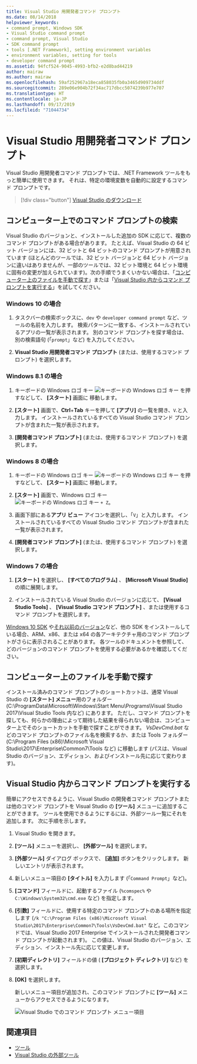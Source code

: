 ```yaml
---
title: Visual Studio 用開発者コマンド プロンプト
ms.date: 08/14/2018
helpviewer_keywords:
- command prompt, Windows SDK
- Visual Studio command prompt
- command prompt, Visual Studio
- SDK command prompt
- tools [.NET Framework], setting environment variables
- environment variables, setting for tools
- developer command prompt
ms.assetid: 94fcf524-9045-4993-bfb2-e2d8bad44219
author: mairaw
ms.author: mairaw
ms.openlocfilehash: 59af252967a18eca858035fb0a3465d909734ddf
ms.sourcegitcommit: 289e06e904b72f34ac717dbcc5074239b977e707
ms.translationtype: HT
ms.contentlocale: ja-JP
ms.lasthandoff: 09/17/2019
ms.locfileid: "71044734"
---
```

# <a name="developer-command-prompt-for-visual-studio"></a>Visual Studio 用開発者コマンド プロンプト

Visual Studio 用開発者コマンド プロンプトでは、.NET Framework ツールをもっと簡単に使用できます。 それは、特定の環境変数を自動的に設定するコマンド プロンプトです。

> [!div class="button"]
> [Visual Studio のダウンロード](https://visualstudio.microsoft.com/downloads/?utm_medium=microsoft&utm_source=docs.microsoft.com&utm_campaign=button+cta&utm_content=download+vs2019)

## <a name="search-for-the-command-prompt-on-your-machine"></a>コンピューター上でのコマンド プロンプトの検索

Visual Studio のバージョンと、インストールした追加の SDK に応じて、複数のコマンド プロンプトがある場合があります。 たとえば、Visual Studio の 64 ビット バージョンには、32 ビットと 64 ビットのコマンド プロンプトが用意されています (ほとんどのツールでは、32 ビット バージョンと 64 ビット バージョンに違いはありませんが、一部のツールでは、32 ビット環境と 64 ビット環境に固有の変更が加えられています)。次の手順でうまくいかない場合は、「[コンピューター上のファイルを手動で探す](#manually-locate-the-files-on-your-machine)」または「[Visual Studio 内からコマンド プロンプトを実行する](#run-the-command-prompt-from-inside-visual-studio)」を試してください。

### <a name="in-windows-10"></a>Windows 10 の場合

1. タスクバーの検索ボックスに、`dev` や `developer command prompt` など、ツールの名前を入力します。 検索パターンに一致する、インストールされているアプリの一覧が表示されます。 別のコマンド プロンプトを探す場合は、別の検索語句 (「`prompt`」など) を入力してください。

2. **Visual Studio 用開発者コマンド プロンプト** (または、使用するコマンド プロンプト) を選択します。

### <a name="in-windows-81"></a>Windows 8.1 の場合

1. キーボードの Windows ロゴ キー ![キーボードの Windows ロゴ キー](./media/developer-command-prompt-for-vs/windows-logo-key-graphic.png) を押すなどして、 **[スタート]** 画面に 移動します。

2. **[スタート]** 画面で、**Ctrl**+**Tab** キーを押して **[アプリ]** の一覧を開き、`V`.と入力します。 インストールされているすべての Visual Studio コマンド プロンプトが含まれた一覧が表示されます。

3. **[開発者コマンド プロンプト]** (または、使用するコマンド プロンプト) を選択します。

### <a name="in-windows-8"></a>Windows 8 の場合

1. キーボードの Windows ロゴ キー ![キーボードの Windows ロゴ キー](./media/developer-command-prompt-for-vs/windows-logo-key-graphic.png) を押すなどして、 **[スタート]** 画面に 移動します。

2. **[スタート]** 画面で、Windows ロゴ キー ![キーボードの Windows ロゴ キー](./media/developer-command-prompt-for-vs/windows-logo-key-graphic.png) `+ Z`。

3. 画面下部にある**アプリ ビュー** アイコンを選択し、「`V`」と入力します。 インストールされているすべての Visual Studio コマンド プロンプトが含まれた一覧が表示されます。

4. **[開発者コマンド プロンプト]** (または、使用するコマンド プロンプト) を選択します。

### <a name="in-windows-7"></a>Windows 7 の場合

1. **[スタート]** を選択し、 **[すべてのプログラム]** 、 **[Microsoft Visual Studio]** の順に展開します。

2. インストールされている Visual Studio のバージョンに応じて、 **[Visual Studio Tools]** 、 **[Visual Studio コマンド プロンプト]** 、または使用するコマンド プロンプトを選択します。

[Windows 10 SDK](https://developer.microsoft.com/windows/downloads/windows-10-sdk) や[それ以前のバージョン](https://developer.microsoft.com/windows/downloads/sdk-archive)など、他の SDK をインストールしている場合、ARM、x86、または x64 の各アーキテクチャ用のコマンド プロンプトがさらに表示されることがあります。 各ツールのドキュメントを参照して、どのバージョンのコマンド プロンプトを使用する必要があるかを確認してください。

## <a name="manually-locate-the-files-on-your-machine"></a>コンピューター上のファイルを手動で探す

インストール済みのコマンド プロンプトのショートカットは、通常 Visual Studio の **[スタート] メニュー**用のフォルダー (C:\ProgramData\Microsoft\Windows\Start Menu\Programs\Visual Studio 2017\Visual Studio Tools 内など) にあります。 ただし、コマンド プロンプトを探しても、何らかの理由によって期待した結果を得られない場合は、コンピューター上でそのショートカットを手動で探すことができます。 *VsDevCmd.bat* などのコマンド プロンプトのファイル名を検索するか、または Tools フォルダー (C:\Program Files (x86)\Microsoft Visual Studio\2017\Enterprise\Common7\Tools など) に移動します (パスは、Visual Studio のバージョン、エディション、およびインストール先に応じて変わります)。

## <a name="run-the-command-prompt-from-inside-visual-studio"></a>Visual Studio 内からコマンド プロンプトを実行する

簡単にアクセスできるように、Visual Studio の開発者コマンド プロンプトまたは他のコマンド プロンプトを Visual Studio の **[ツール]** メニューに追加することができます。 ツールを使用できるようにするには、外部ツール一覧にそれを追加します。 次に手順を示します。

1. Visual Studio を開きます。

2. **[ツール]** メニューを選択し、 **[外部ツール]** を選択します。

3. **[外部ツール]** ダイアログ ボックスで、 **[追加]** ボタンをクリックします。 新しいエントリが表示されます。

4. 新しいメニュー項目の **[タイトル]** を入力します (「`Command Prompt`」など)。

5. **[コマンド]** フィールドに、起動するファイル (`%comspec%` や `C:\Windows\System32\cmd.exe` など) を指定します。

6. **[引数]** フィールドに、使用する特定のコマンド プロンプトのある場所を指定します (`/k "C:\Program Files (x86)\Microsoft Visual Studio\2017\Enterprise\Common7\Tools\VsDevCmd.bat"` など。このコマンドでは、Visual Studio 2017 Enterprise でインストールされた開発者コマンド プロンプトが起動されます)。 この値は、Visual Studio のバージョン、エディション、インストール先に応じて変更します。

7. **[初期ディレクトリ]** フィールドの値 ( **[プロジェクト ディレクトリ]** など) を選択します。

8. **[OK]** を選択します。

   新しいメニュー項目が追加され、このコマンド プロンプトに **[ツール]** メニューからアクセスできるようになります。

   ![Visual Studio でのコマンド プロンプト メニュー項目](./media/command-prompt-vs-menu.png)

## <a name="see-also"></a>関連項目

- [ツール](index.md)
- [Visual Studio の外部ツール](/visualstudio/ide/managing-external-tools)
